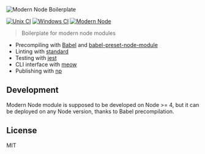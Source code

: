 ![Modern Node Boilerplate](http://i.imgur.com/PqQAqwO.png)

[![Unix CI](https://img.shields.io/travis/sheerun/modern-node/master.svg)](https://travis-ci.org/sheerun/modern-node)
[![Windows CI](https://img.shields.io/appveyor/ci/sheerun/modern-node/master.svg)](https://ci.appveyor.com/project/sheerun/modern-node)
[![Modern Node](https://img.shields.io/badge/modern-node-9BB48F.svg)](https://github.com/sheerun/modern-node)

> Boilerplate for modern node modules

- Precompiling with [Babel](https://babeljs.io/) and [babel-preset-node-module](https://www.npmjs.com/package/babel-preset-node-module)
- Linting with [standard](https://github.com/feross/standard)
- Testing with [jest](https://facebook.github.io/jest/)
- CLI interface with [meow](https://github.com/sindresorhus/meow)
- Publishing with [np](https://github.com/sindresorhus/np)

## Development

Modern Node module is supposed to be developed on Node >= 4, but it can be deployed on any Node version, thanks to Babel precompilation.

## License

MIT
